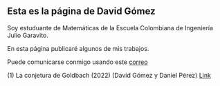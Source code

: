 ## Esta es la página de David Gómez

Soy estuduante de Matemáticas de la Escuela Colombiana de Ingeniería Julio Garavito. 

En esta página publicaré algunos de mis trabajos.

Puede comunicarse conmigo usando este [correo](https://outlook.office.com/mail/deeplink/compose?mailtouri=mailto%3Adavid.gomez-o%40mail.escuelaing.edu.co)

(1) La conjetura de Goldbach (2022) (David Gómez y Daniel Pérez) [Link](https://github.com/Dago-26/Dago-26.github.io/blob/main/La%20Conjetura%20de%20Goldbach.pdf)

